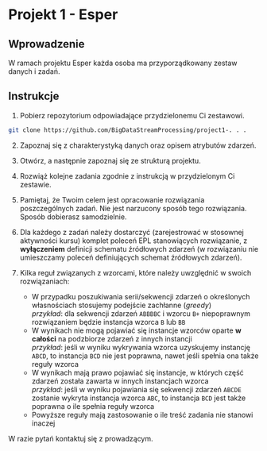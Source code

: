 # Projekt 1 - Esper

## Wprowadzenie

W ramach projektu Esper każda osoba ma przyporządkowany zestaw danych i zadań.

## Instrukcje

1. Pobierz repozytorium odpowiadające przydzielonemu Ci zestawowi.

```sh
git clone https://github.com/BigDataStreamProcessing/project1-. . .
```

2. Zapoznaj się z charakterystyką danych oraz opisem atrybutów zdarzeń.

3. Otwórz, a następnie zapoznaj się ze strukturą projektu.

4. Rozwiąż kolejne zadania zgodnie z instrukcją w przydzielonym Ci zestawie.

5. Pamiętaj, że Twoim celem jest opracowanie rozwiązania poszczególnych zadań. Nie jest narzucony sposób tego rozwiązania. Sposób dobierasz samodzielnie.

6. Dla każdego z zadań należy dostarczyć (zarejestrować w stosownej aktywności kursu) komplet poleceń EPL stanowiących rozwiązanie, z **wyłączeniem** definicji schematu źródłowych zdarzeń (w rozwiązaniu nie umieszczamy poleceń definiujących schemat źródłowych zdarzeń).

7. Kilka reguł związanych z wzorcami, które należy uwzględnić w swoich rozwiązaniach:
   - W przypadku poszukiwania serii/sekwencji zdarzeń o określonych własnościach stosujemy podejście zachłanne (_greedy_)<br>
     _przykład_: dla sekwencji zdarzeń `ABBBBC` i wzorcu `B+` niepoprawnym rozwiązaniem będzie instancja wzorca `B` lub `BB`
   - W wynikach nie mogą pojawiać się instancje wzorców oparte **w całości** na podzbiorze zdarzeń z innych instancji<br>
     _przykład_: jeśli w wyniku wykrywania wzorca uzyskujemy instancję `ABCD`, to instancja `BCD` nie jest poprawna, nawet jeśli spełnia ona także reguły wzorca
   - W wynikach mają prawo pojawiać się instancje, w których część zdarzeń została zawarta w innych instancjach wzorca<br>
     _przykład_: jeśli w wyniku pojawiania się sekwencji zdarzeń `ABCDE` zostanie wykryta instancja wzorca `ABC`, to instancja `BCD` jest także poprawna o ile spełnia reguły wzorca
   - Powyższe reguły mają zastosowanie o ile treść zadania nie stanowi inaczej

W razie pytań kontaktuj się z prowadzącym.
